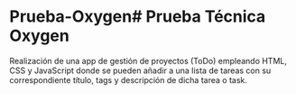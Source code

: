 # Prueba-Oxygen# Prueba Técnica Oxygen

Realización de una app de gestión de proyectos (ToDo) empleando HTML, CSS y JavaScript donde se pueden añadir a una lista de tareas con su correspondiente título, tags y descripción de dicha tarea o task.
